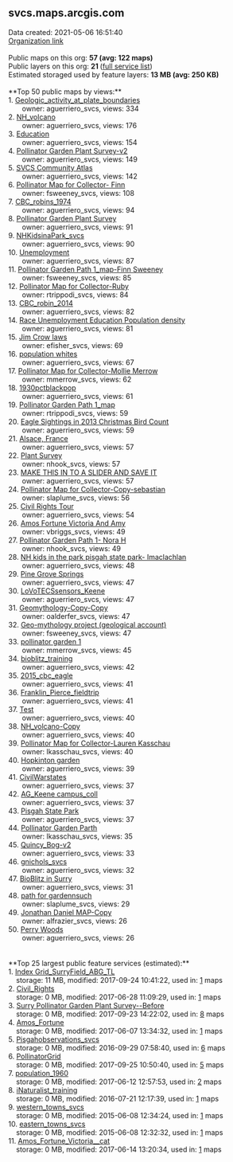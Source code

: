 <h2>svcs.maps.arcgis.com</h2> Data created: 2021-05-06 16:51:40 <br /><a target='new' href='https://svcs.maps.arcgis.com'>Organization link</a><br /><br />Public maps on this org: <b>57 (avg: 122 maps)</b><br />Public layers on this org: <b>21 </b>(<a target='new' href='https://services.arcgis.com/FSiF8gG4E3qeLcrT/ArcGIS/rest/services'>full service list</a>)<br />Estimated storaged used by feature layers: <b>13 MB (avg: 250 KB)</b><br /><br />**Top 50 public maps by views:**<br />  1. <a target='new' href='https://www.arcgis.com/home/item.html?id=6c30966288d04a418b7eb1924cddc519'>Geologic_activity_at_plate_boundaries</a> <br />  &nbsp;&nbsp;&nbsp;&nbsp; &nbsp;&nbsp;owner: aguerriero_svcs, views: 334<br />  2. <a target='new' href='https://www.arcgis.com/home/item.html?id=64fa38a659d845888e3164a62d21f47c'>NH_volcano</a> <br />  &nbsp;&nbsp;&nbsp;&nbsp; &nbsp;&nbsp;owner: aguerriero_svcs, views: 176<br />  3. <a target='new' href='https://www.arcgis.com/home/item.html?id=cc93e24cd4ad434da237ab822263c574'>Education</a> <br />  &nbsp;&nbsp;&nbsp;&nbsp; &nbsp;&nbsp;owner: aguerriero_svcs, views: 154<br />  4. <a target='new' href='https://www.arcgis.com/home/item.html?id=00c429a2440f41e5bedbc716dcd60942'>Pollinator Garden Plant Survey-v2</a> <br />  &nbsp;&nbsp;&nbsp;&nbsp; &nbsp;&nbsp;owner: aguerriero_svcs, views: 149<br />  5. <a target='new' href='https://www.arcgis.com/home/item.html?id=b588d88ccf744d27a499c26e60f14046'>SVCS Community Atlas</a> <br />  &nbsp;&nbsp;&nbsp;&nbsp; &nbsp;&nbsp;owner: aguerriero_svcs, views: 142<br />  6. <a target='new' href='https://www.arcgis.com/home/item.html?id=726ad39a1b394d92bb1567ce33e38c49'>Pollinator Map for Collector- Finn</a> <br />  &nbsp;&nbsp;&nbsp;&nbsp; &nbsp;&nbsp;owner: fsweeney_svcs, views: 108<br />  7. <a target='new' href='https://www.arcgis.com/home/item.html?id=d9f85c574e3f4ed89217df005c2893aa'>CBC_robins_1974</a> <br />  &nbsp;&nbsp;&nbsp;&nbsp; &nbsp;&nbsp;owner: aguerriero_svcs, views: 94<br />  8. <a target='new' href='https://www.arcgis.com/home/item.html?id=6888630396c64fc4bfa861958d248c60'>Pollinator Garden Plant Survey</a> <br />  &nbsp;&nbsp;&nbsp;&nbsp; &nbsp;&nbsp;owner: aguerriero_svcs, views: 91<br />  9. <a target='new' href='https://www.arcgis.com/home/item.html?id=ffc08871cd454f1d8dddf1afbc5f4ebb'>NHKidsinaPark_svcs</a> <br />  &nbsp;&nbsp;&nbsp;&nbsp; &nbsp;&nbsp;owner: aguerriero_svcs, views: 90<br />  10. <a target='new' href='https://www.arcgis.com/home/item.html?id=35bf9816ea0242e59fe87a65076e57e6'>Unemployment</a> <br />  &nbsp;&nbsp;&nbsp;&nbsp; &nbsp;&nbsp;owner: aguerriero_svcs, views: 87<br />  11. <a target='new' href='https://www.arcgis.com/home/item.html?id=34710f80d85b4c48a32b620dbe3e37e3'>Pollinator Garden Path 1_map-Finn Sweeney</a> <br />  &nbsp;&nbsp;&nbsp;&nbsp; &nbsp;&nbsp;owner: fsweeney_svcs, views: 85<br />  12. <a target='new' href='https://www.arcgis.com/home/item.html?id=55559dba8abd4345bbb36c6a0bb15e85'>Pollinator Map for Collector-Ruby</a> <br />  &nbsp;&nbsp;&nbsp;&nbsp; &nbsp;&nbsp;owner: rtrippodi_svcs, views: 84<br />  13. <a target='new' href='https://www.arcgis.com/home/item.html?id=2ed63f9dc1d847daa7e2112858be3c07'>CBC_robin_2014</a> <br />  &nbsp;&nbsp;&nbsp;&nbsp; &nbsp;&nbsp;owner: aguerriero_svcs, views: 82<br />  14. <a target='new' href='https://www.arcgis.com/home/item.html?id=ce1a0b5e00a44106b4f4e063ba8393dd'>Race Unemployment Education Population density</a> <br />  &nbsp;&nbsp;&nbsp;&nbsp; &nbsp;&nbsp;owner: aguerriero_svcs, views: 81<br />  15. <a target='new' href='https://www.arcgis.com/home/item.html?id=0e70c33745184c5a89bd5d06e7620ab6'>Jim Crow laws</a> <br />  &nbsp;&nbsp;&nbsp;&nbsp; &nbsp;&nbsp;owner: efisher_svcs, views: 69<br />  16. <a target='new' href='https://www.arcgis.com/home/item.html?id=3717f42a28554681874a91e69b506954'>population whites</a> <br />  &nbsp;&nbsp;&nbsp;&nbsp; &nbsp;&nbsp;owner: aguerriero_svcs, views: 67<br />  17. <a target='new' href='https://www.arcgis.com/home/item.html?id=6292d4e5a9554c458e0d9b8e7e90e82b'>Pollinator Map for Collector-Mollie Merrow</a> <br />  &nbsp;&nbsp;&nbsp;&nbsp; &nbsp;&nbsp;owner: mmerrow_svcs, views: 62<br />  18. <a target='new' href='https://www.arcgis.com/home/item.html?id=415b429a096342e6b489a7445869ca87'>1930pctblackpop</a> <br />  &nbsp;&nbsp;&nbsp;&nbsp; &nbsp;&nbsp;owner: aguerriero_svcs, views: 61<br />  19. <a target='new' href='https://www.arcgis.com/home/item.html?id=e38077c767a54e7486e554a2ed7428c5'>Pollinator Garden Path 1_map</a> <br />  &nbsp;&nbsp;&nbsp;&nbsp; &nbsp;&nbsp;owner: rtrippodi_svcs, views: 59<br />  20. <a target='new' href='https://www.arcgis.com/home/item.html?id=95a42094f5084f7a87a54fba4104ed87'>Eagle Sightings in 2013 Christmas Bird Count</a> <br />  &nbsp;&nbsp;&nbsp;&nbsp; &nbsp;&nbsp;owner: aguerriero_svcs, views: 59<br />  21. <a target='new' href='https://www.arcgis.com/home/item.html?id=bccff804321447619f390cd35e417584'>Alsace, France</a> <br />  &nbsp;&nbsp;&nbsp;&nbsp; &nbsp;&nbsp;owner: aguerriero_svcs, views: 57<br />  22. <a target='new' href='https://www.arcgis.com/home/item.html?id=d9f85e27de1e42fabebfdf0689ea744d'>Plant Survey</a> <br />  &nbsp;&nbsp;&nbsp;&nbsp; &nbsp;&nbsp;owner: nhook_svcs, views: 57<br />  23. <a target='new' href='https://www.arcgis.com/home/item.html?id=22116af9b7e94a7a96be92937c8607db'>MAKE THIS IN TO A SLIDER AND SAVE IT</a> <br />  &nbsp;&nbsp;&nbsp;&nbsp; &nbsp;&nbsp;owner: aguerriero_svcs, views: 57<br />  24. <a target='new' href='https://www.arcgis.com/home/item.html?id=97d12f9e6a7d40f8a3fe390b9e0ce879'>Pollinator Map for Collector-Copy-sebastian</a> <br />  &nbsp;&nbsp;&nbsp;&nbsp; &nbsp;&nbsp;owner: slaplume_svcs, views: 56<br />  25. <a target='new' href='https://www.arcgis.com/home/item.html?id=f278d722e2d748f5a33d00a3cad8069f'>Civil Rights Tour</a> <br />  &nbsp;&nbsp;&nbsp;&nbsp; &nbsp;&nbsp;owner: aguerriero_svcs, views: 54<br />  26. <a target='new' href='https://www.arcgis.com/home/item.html?id=6f96a2a3c38a448a86bc8091fe263545'>Amos Fortune Victoria And Amy</a> <br />  &nbsp;&nbsp;&nbsp;&nbsp; &nbsp;&nbsp;owner: vbriggs_svcs, views: 49<br />  27. <a target='new' href='https://www.arcgis.com/home/item.html?id=ed0df58ffcbe4abdbb5843135cfc5545'>Pollinator Garden Path 1- Nora H</a> <br />  &nbsp;&nbsp;&nbsp;&nbsp; &nbsp;&nbsp;owner: nhook_svcs, views: 49<br />  28. <a target='new' href='https://www.arcgis.com/home/item.html?id=77f152472e9545f5a1cbf6580b766dd7'>NH kids in the park pisgah state park- Imaclachlan</a> <br />  &nbsp;&nbsp;&nbsp;&nbsp; &nbsp;&nbsp;owner: aguerriero_svcs, views: 48<br />  29. <a target='new' href='https://www.arcgis.com/home/item.html?id=a1eadfd0052d413eba4fdf9668c790dc'>Pine Grove Springs</a> <br />  &nbsp;&nbsp;&nbsp;&nbsp; &nbsp;&nbsp;owner: aguerriero_svcs, views: 47<br />  30. <a target='new' href='https://www.arcgis.com/home/item.html?id=a9158e7ebc5d4d5d9498d98235294595'>LoVoTECSsensors_Keene</a> <br />  &nbsp;&nbsp;&nbsp;&nbsp; &nbsp;&nbsp;owner: aguerriero_svcs, views: 47<br />  31. <a target='new' href='https://www.arcgis.com/home/item.html?id=3853f4333c2d4c3991e6e380fe92ac28'>Geomythology-Copy-Copy</a> <br />  &nbsp;&nbsp;&nbsp;&nbsp; &nbsp;&nbsp;owner: oalderfer_svcs, views: 47<br />  32. <a target='new' href='https://www.arcgis.com/home/item.html?id=2f9615cd685e492681bf09dfb1bde4ef'>Geo-mythology project (geological account) </a> <br />  &nbsp;&nbsp;&nbsp;&nbsp; &nbsp;&nbsp;owner: fsweeney_svcs, views: 47<br />  33. <a target='new' href='https://www.arcgis.com/home/item.html?id=d740f8721fb44dd1b93d9fa9bff8c106'>pollinator garden 1</a> <br />  &nbsp;&nbsp;&nbsp;&nbsp; &nbsp;&nbsp;owner: mmerrow_svcs, views: 45<br />  34. <a target='new' href='https://www.arcgis.com/home/item.html?id=bdd15b1a90364529b435ddaf8623289f'>bioblitz_training</a> <br />  &nbsp;&nbsp;&nbsp;&nbsp; &nbsp;&nbsp;owner: aguerriero_svcs, views: 42<br />  35. <a target='new' href='https://www.arcgis.com/home/item.html?id=4a0aa0f2ef294da19493bc732cf22926'>2015_cbc_eagle</a> <br />  &nbsp;&nbsp;&nbsp;&nbsp; &nbsp;&nbsp;owner: aguerriero_svcs, views: 41<br />  36. <a target='new' href='https://www.arcgis.com/home/item.html?id=c842aef6b3754fd495fae75ca20063b7'>Franklin_Pierce_fieldtrip</a> <br />  &nbsp;&nbsp;&nbsp;&nbsp; &nbsp;&nbsp;owner: aguerriero_svcs, views: 41<br />  37. <a target='new' href='https://www.arcgis.com/home/item.html?id=fdee5e0722814955967fc6e3d2bee5f2'>Test</a> <br />  &nbsp;&nbsp;&nbsp;&nbsp; &nbsp;&nbsp;owner: aguerriero_svcs, views: 40<br />  38. <a target='new' href='https://www.arcgis.com/home/item.html?id=003b73619db24058b7d6f482b507f78a'>NH_volcano-Copy</a> <br />  &nbsp;&nbsp;&nbsp;&nbsp; &nbsp;&nbsp;owner: aguerriero_svcs, views: 40<br />  39. <a target='new' href='https://www.arcgis.com/home/item.html?id=898a1cbcf1a04218a8300a4bd08cb8db'>Pollinator Map for Collector-Lauren Kasschau</a> <br />  &nbsp;&nbsp;&nbsp;&nbsp; &nbsp;&nbsp;owner: lkasschau_svcs, views: 40<br />  40. <a target='new' href='https://www.arcgis.com/home/item.html?id=dea5b71b4b4940969fe221ad24655ac0'>Hopkinton garden</a> <br />  &nbsp;&nbsp;&nbsp;&nbsp; &nbsp;&nbsp;owner: aguerriero_svcs, views: 39<br />  41. <a target='new' href='https://www.arcgis.com/home/item.html?id=433d8845181d402dadb5dc886c9083ef'>CivilWarstates</a> <br />  &nbsp;&nbsp;&nbsp;&nbsp; &nbsp;&nbsp;owner: aguerriero_svcs, views: 37<br />  42. <a target='new' href='https://www.arcgis.com/home/item.html?id=7eba04b3c6384fbe84ab1b82d36d01d9'>AG_Keene campus_coll</a> <br />  &nbsp;&nbsp;&nbsp;&nbsp; &nbsp;&nbsp;owner: aguerriero_svcs, views: 37<br />  43. <a target='new' href='https://www.arcgis.com/home/item.html?id=934f09d144e148dd8effc4ab132f3bd8'>Pisgah State Park</a> <br />  &nbsp;&nbsp;&nbsp;&nbsp; &nbsp;&nbsp;owner: aguerriero_svcs, views: 37<br />  44. <a target='new' href='https://www.arcgis.com/home/item.html?id=d73cc6d1f885454eabf7fdaa09dfbb25'>Pollinator Garden Parth</a> <br />  &nbsp;&nbsp;&nbsp;&nbsp; &nbsp;&nbsp;owner: lkasschau_svcs, views: 35<br />  45. <a target='new' href='https://www.arcgis.com/home/item.html?id=9f77ea9272ab4c6b85fbc7819c87ddd6'>Quincy_Bog-v2</a> <br />  &nbsp;&nbsp;&nbsp;&nbsp; &nbsp;&nbsp;owner: aguerriero_svcs, views: 33<br />  46. <a target='new' href='https://www.arcgis.com/home/item.html?id=2d08fff826b9477793a04d9926ef8c57'>gnichols_svcs</a> <br />  &nbsp;&nbsp;&nbsp;&nbsp; &nbsp;&nbsp;owner: aguerriero_svcs, views: 32<br />  47. <a target='new' href='https://www.arcgis.com/home/item.html?id=1829f4d43a394121ba5cce9532fdfd27'>BioBlitz in Surry</a> <br />  &nbsp;&nbsp;&nbsp;&nbsp; &nbsp;&nbsp;owner: aguerriero_svcs, views: 31<br />  48. <a target='new' href='https://www.arcgis.com/home/item.html?id=963d1329e9594b5196711891da50d776'>path for gardennsuch</a> <br />  &nbsp;&nbsp;&nbsp;&nbsp; &nbsp;&nbsp;owner: slaplume_svcs, views: 29<br />  49. <a target='new' href='https://www.arcgis.com/home/item.html?id=a5c505f10a824272879aa8b29a98af9c'>Jonathan Daniel MAP-Copy</a> <br />  &nbsp;&nbsp;&nbsp;&nbsp; &nbsp;&nbsp;owner: alfrazier_svcs, views: 26<br />  50. <a target='new' href='https://www.arcgis.com/home/item.html?id=f2e4c9faccb2473db8c368c3dae2ec26'>Perry Woods</a> <br />  &nbsp;&nbsp;&nbsp;&nbsp; &nbsp;&nbsp;owner: aguerriero_svcs, views: 26<br /><br /><br />**Top 25 largest public feature services (estimated):**<br /> 1. <a target='new' href='https://www.arcgis.com/home/item.html?id=5f2bc5d9bedd4f1eac2379b41705cb2c'>Index Grid_SurryField_ABG_TL</a><br /> &nbsp;&nbsp;&nbsp;&nbsp;storage: 11 MB, modified: 2017-09-24 10:41:22,  used in: <a target='new' href='https://ed-ind-tb.s3-us-west-1.amazonaws.com/ADI/5f2bc5d9bedd4f1eac2379b41705cb2c.html'> 1</a> maps<br /> 2. <a target='new' href='https://www.arcgis.com/home/item.html?id=dd36eec6f1e84058908e56591a225df8'>Civil_Rights</a><br /> &nbsp;&nbsp;&nbsp;&nbsp;storage: 0 MB, modified: 2017-06-28 11:09:29,  used in: <a target='new' href='https://ed-ind-tb.s3-us-west-1.amazonaws.com/ADI/dd36eec6f1e84058908e56591a225df8.html'> 1</a> maps<br /> 3. <a target='new' href='https://www.arcgis.com/home/item.html?id=2081e1adb1e445c5a2d0343cc5f2d62c'>Surry Pollinator Garden Plant Survey--Before</a><br /> &nbsp;&nbsp;&nbsp;&nbsp;storage: 0 MB, modified: 2017-09-23 14:22:02,  used in: <a target='new' href='https://ed-ind-tb.s3-us-west-1.amazonaws.com/ADI/2081e1adb1e445c5a2d0343cc5f2d62c.html'> 8</a> maps<br /> 4. <a target='new' href='https://www.arcgis.com/home/item.html?id=b1ca7a637b374832b302eca2584a2f38'>Amos_Fortune</a><br /> &nbsp;&nbsp;&nbsp;&nbsp;storage: 0 MB, modified: 2017-06-07 13:34:32,  used in: <a target='new' href='https://ed-ind-tb.s3-us-west-1.amazonaws.com/ADI/b1ca7a637b374832b302eca2584a2f38.html'> 1</a> maps<br /> 5. <a target='new' href='https://www.arcgis.com/home/item.html?id=ae84d7eaeb4f49dd8bac5b0c76206ef5'>Pisgahobservations_svcs</a><br /> &nbsp;&nbsp;&nbsp;&nbsp;storage: 0 MB, modified: 2016-09-29 07:58:40,  used in: <a target='new' href='https://ed-ind-tb.s3-us-west-1.amazonaws.com/ADI/ae84d7eaeb4f49dd8bac5b0c76206ef5.html'> 6</a> maps<br /> 6. <a target='new' href='https://www.arcgis.com/home/item.html?id=c7a2f86f0b3845bea541babf992efc6e'>PollinatorGrid</a><br /> &nbsp;&nbsp;&nbsp;&nbsp;storage: 0 MB, modified: 2017-09-25 10:50:40,  used in: <a target='new' href='https://ed-ind-tb.s3-us-west-1.amazonaws.com/ADI/c7a2f86f0b3845bea541babf992efc6e.html'> 5</a> maps<br /> 7. <a target='new' href='https://www.arcgis.com/home/item.html?id=69a295e8a9734961bc2790b38b89f4b2'>population_1960</a><br /> &nbsp;&nbsp;&nbsp;&nbsp;storage: 0 MB, modified: 2017-06-12 12:57:53,  used in: <a target='new' href='https://ed-ind-tb.s3-us-west-1.amazonaws.com/ADI/69a295e8a9734961bc2790b38b89f4b2.html'> 2</a> maps<br /> 8. <a target='new' href='https://www.arcgis.com/home/item.html?id=5281dba274a840c396f5ee861ec7e31b'>iNaturalist_training</a><br /> &nbsp;&nbsp;&nbsp;&nbsp;storage: 0 MB, modified: 2016-07-21 12:17:39,  used in: <a target='new' href='https://ed-ind-tb.s3-us-west-1.amazonaws.com/ADI/5281dba274a840c396f5ee861ec7e31b.html'> 1</a> maps<br /> 9. <a target='new' href='https://www.arcgis.com/home/item.html?id=dfa4adcd2af84f4b8585ab39522a7865'>western_towns_svcs</a><br /> &nbsp;&nbsp;&nbsp;&nbsp;storage: 0 MB, modified: 2015-06-08 12:34:24,  used in: <a target='new' href='https://ed-ind-tb.s3-us-west-1.amazonaws.com/ADI/dfa4adcd2af84f4b8585ab39522a7865.html'> 1</a> maps<br /> 10. <a target='new' href='https://www.arcgis.com/home/item.html?id=121d8d33a7bf4e288b24606983d24ef0'>eastern_towns_svcs</a><br /> &nbsp;&nbsp;&nbsp;&nbsp;storage: 0 MB, modified: 2015-06-08 12:32:32,  used in: <a target='new' href='https://ed-ind-tb.s3-us-west-1.amazonaws.com/ADI/121d8d33a7bf4e288b24606983d24ef0.html'> 1</a> maps<br /> 11. <a target='new' href='https://www.arcgis.com/home/item.html?id=4042b56fd9af48c2877f65be44a95484'>Amos_Fortune_Victoria__cat</a><br /> &nbsp;&nbsp;&nbsp;&nbsp;storage: 0 MB, modified: 2017-06-14 13:20:34,  used in: <a target='new' href='https://ed-ind-tb.s3-us-west-1.amazonaws.com/ADI/4042b56fd9af48c2877f65be44a95484.html'> 1</a> maps<br />